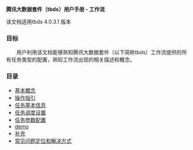 **腾讯大数据套件（tbds）用户手册 - 工作流** 

该文档适用tbds 4.0.3.1 版本  

### 目标 
&emsp;&emsp;用户利用该文档能够熟知腾讯大数据套件（以下简称tbds）工作流提供的所有任务类型的配置，熟知工作流出现的相关描述和概念。  

### 目录
* [基本概念](/workflow/workflow/basicConcept.md)
* [操作指引](/workflow/workflow/guide.md)
* [任务基本信息](/workflow/workflow/runnerBasicInfo.md)
* [任务调度设置](/workflow/workflow/runnerCycle.md)
* [任务参数配置](/workflow/workflow/runners.md)
* [demo](/workflow/workflow/demo.md)
* [补充](/workflow/workflow/other.md)
* [常见问题定位和解决方式](/workflow/workflow/qa.md)
